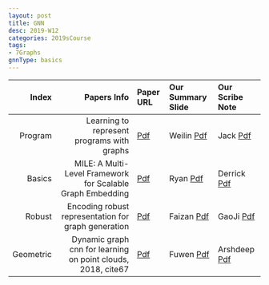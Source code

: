 ```yaml
---
layout: post
title: GNN   
desc: 2019-W12
categories: 2019sCourse
tags:
- 7Graphs
gnnType: basics
---
```



| Index | Papers Info | Paper URL| Our Summary Slide |Our Scribe Note |
| -----: | -------------------------------: | :----- | :----- | :----- | 
| Program |  Learning to represent programs with graphs    | [Pdf](https://openreview.net/forum?id=BJOFETxR-) | Weilin [Pdf]() | Jack [Pdf]() | 
| Basics | MILE: A Multi-Level Framework for Scalable Graph Embedding  | [Pdf](https://arxiv.org/abs/1802.09612) | Ryan [Pdf]() | Derrick [Pdf]() |
| Robust |  Encoding robust representation for graph generation | [Pdf](https://arxiv.org/abs/1809.10851) | Faizan [Pdf]() | GaoJi [Pdf]() | 
| Geometric | Dynamic graph cnn for learning on point clouds, 2018, cite67  | [Pdf](https://arxiv.org/abs/1801.07829) | Fuwen [Pdf]() | Arshdeep [Pdf]() | 

